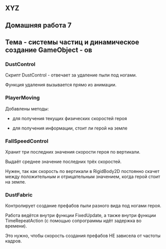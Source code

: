 ## XYZ

## Домашняя работа 7

## Тема - системы частиц и динамическое создание GameObject - ов

### DustControl

Скрипт DustControl - отвечает за удаление пыли под ногами.

Функция удаления вызывается прямо из анимации.

### PlayerMoving

Добавлены методы:

- для получения текущих физических скоростей героя

- для получения информации, стоит ли герой на земле

### FallSpeedControl

Хранит три последних значения скорости героя по вертикали.

Выдаёт среднее значение последних трёх скоростей.

Нужен, так как скорость по вертикали в RigidBody2D постоянно скачет между положительным и отрицательным значением, когда герой стоит на земле.

### DustFabric

Контролирует создание префабов пыли разного вида под ногами героя.

Работа ведётся внутри функции FixedUpdate, а также внутри функции TimeRepeatAction (с помощью сопрограммы идёт задержка во времени).

Это нужно, чтобы скорость создания префабов НЕ зависела от частоты кадров.

